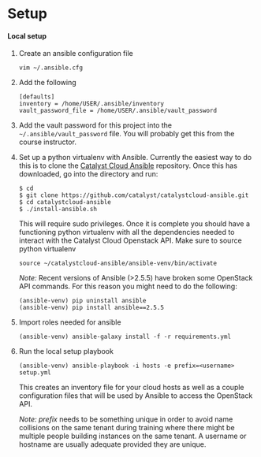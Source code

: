
# Setup


#### Local setup
1. Create an ansible configuration file
   ```
   vim ~/.ansible.cfg
   ```

1. Add the following
   ```
   [defaults]
   inventory = /home/USER/.ansible/inventory
   vault_password_file = /home/USER/.ansible/vault_password
   ```
1. Add the vault password for this project into the `~/.ansible/vault_password` file. You will probably get this from the course instructor.
1. Set up a python virtualenv with Ansible. Currently the easiest way to do
   this is to clone the [Catalyst Cloud Ansible](https://github.com/catalyst/catalystcloud-ansible.git) repository. Once this has downloaded, go into the directory and run:
   ```
   $ cd
   $ git clone https://github.com/catalyst/catalystcloud-ansible.git
   $ cd catalystcloud-ansible
   $ ./install-ansible.sh
   ```
   This will require sudo privileges. Once it is complete you should have a
   functioning python virtualenv with all the dependencies needed to interact
   with the Catalyst Cloud Openstack API. Make sure to source python
   virtualenv
   ```
   source ~/catalystcloud-ansible/ansible-venv/bin/activate
   ```
   *Note:* Recent versions of Ansible (>2.5.5) have broken some OpenStack API
   commands. For this reason you might need to do the following:
   ```
   (ansible-venv) pip uninstall ansible
   (ansible-venv) pip install ansible==2.5.5
   ```
1. Import roles needed for ansible
   ```
   (ansible-venv) ansible-galaxy install -f -r requirements.yml
   ```
1. Run the local setup playbook
   ```
   (ansible-venv) ansible-playbook -i hosts -e prefix=<username> setup.yml
   ```
   This creates an inventory file for your cloud hosts as well as a couple
   configuration files that will be used by Ansible to access the OpenStack
   API.

   *Note:* _prefix_ needs to be something unique in order to avoid name
   collisions on the same tenant during training where there might be multiple
   people building instances on the same tenant. A username or hostname are
   usually adequate provided they are unique.


